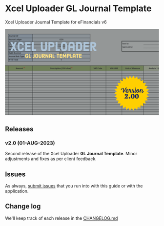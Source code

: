 # Xcel Uploader GL Journal Template
Xcel Uploader Journal Template for eFinancials v6

![](images/xcel-uploader-gl-journal-template.png)  

## Releases

### v2.0 (01-AUG-2023)

Second release of the Xcel Uploader **GL Journal Template**. Minor adjustments and fixes as per client feedback.

## Issues

 As always, [submit issues](https://github.com/finsysio/gl-journal-template/issues/new) that you run into with this 
 guide or with the application.

## Change log

 We'll keep track of each release in the [CHANGELOG.md](./CHANGELOG.md) 
